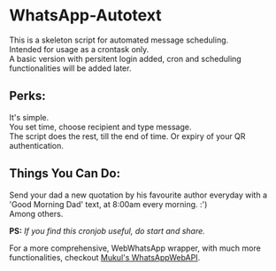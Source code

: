 # WhatsApp-Autotext

This is a skeleton script for automated message scheduling.  
Intended for usage as a crontask only.  
A basic version with persitent login added, cron and scheduling functionalities will be added later.  

## Perks:

It's simple.  
You set time, choose recipient and type message.  
The script does the rest, till the end of time. Or expiry of your QR authentication.

## Things You Can Do:

Send your dad a new quotation by his favourite author everyday with a 'Good Morning Dad' text, at 8:00am every morning. :')  
Among others.  

**PS:** *If you find this cronjob useful, do start and share.*  

For a more comprehensive, WebWhatsApp wrapper, with much more functionalities, checkout [Mukul's WhatsAppWebAPI](https://github.com/mukulhase/WebWhatsapp-Wrapper).